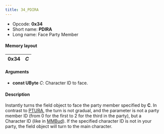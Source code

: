 ```yaml
---
title: 34_PDIRA
---
```


-   Opcode: **0x34**
-   Short name: **PDIRA**
-   Long name: Face Party Member

#### Memory layout

| 0x34 | *C* |
|------|-----|

#### Arguments

-   **const UByte** *C*: Character ID to face.

#### Description

Instantly turns the field object to face the party member specified by **C**. In contrast to [PTURA](35_PTURA.md), the turn is not gradual, and the parameter is not a party member ID (from 0 for the first to 2 for the third in the party), but a Character ID (like in [MMBud](CD_MMBud.md)). If the specified character ID is not in your party, the field object will turn to the main character.
